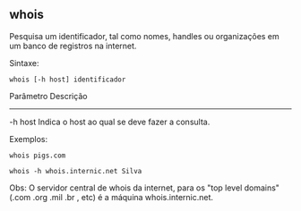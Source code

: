 ## whois

Pesquisa um identificador, tal como nomes, handles ou organizações
em um banco de registros na internet.

Sintaxe: 

	whois [-h host] identificador

Parâmetro Descrição
--------- ---------
-h host   Indica o host ao qual se deve fazer a consulta.

Exemplos:

	whois pigs.com

	whois -h whois.internic.net Silva

Obs: O servidor central de whois da internet, para os "top level
domains" (.com .org .mil .br , etc) é a máquina whois.internic.net. 

